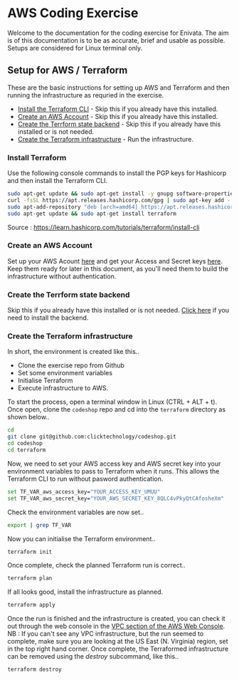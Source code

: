 # AWS Coding Exercise

Welcome to the documentation for the coding exercise for Enivata.
The aim is of this documentation is to be as accurate, brief and usable as possible.  Setups are considered for Linux terminal only.

## Setup for AWS / Terraform

These are the basic instructions for setting up AWS and Terraform and then running the infrastructure as requried in the exercise.

- [Install the Terraform CLI](#install-terraform) - Skip this if you already have this installed.
- [Create an AWS Account](#create-an-aws-account) - Skip this if you already have this installed.
- [Create the Terrform state backend](state/README.md#install-terraform) - Skip this if you already have this installed or is not needed.
- [Create the Terraform infrastructure](#create-the-terraform-infrastructure) - Run the infrastructure.

### Install Terraform

Use the following console commands to install the PGP keys for Hashicorp and then install the Terraform CLI.
```sh
sudo apt-get update && sudo apt-get install -y gnupg software-properties-common curl
curl -fsSL https://apt.releases.hashicorp.com/gpg | sudo apt-key add -
sudo apt-add-repository "deb [arch=amd64] https://apt.releases.hashicorp.com $(lsb_release -cs) main"
sudo apt-get update && sudo apt-get install terraform
```
Source : https://learn.hashicorp.com/tutorials/terraform/install-cli

### Create an AWS Account
Set up your AWS Acount [here](https://docs.aws.amazon.com/polly/latest/dg/setting-up.html) and get your Access and Secret keys [here](https://docs.aws.amazon.com/IAM/latest/UserGuide/id_credentials_access-keys.html).  Keep them ready for later in this document, as you'll need them to build the infrastructure without authentication.

### Create the Terrform state backend
Skip this if you already have this installed or is not needed.  [Click here](state/README.md#install-terraform) if you need to install the backend.

### Create the Terraform infrastructure
In short, the environment is created like this..
- Clone the exercise repo from Github
- Set some environment variables
- Initialise Terraform
- Execute infrastructure to AWS.

To start the process, open a terminal window in Linux (CTRL + ALT + t).  Once open, clone the `codeshop` repo and cd into the `terraform` directory as shown below..
```sh
cd
git clone git@github.com:clicktechnology/codeshop.git
cd codeshop
cd terraform
```

Now, we need to set your AWS access key and AWS secret key into your environment variables to pass to Terraform when it runs.  This allows the Terraform CLI to run without pasword authentication.
```sh
set TF_VAR_aws_access_key="YOUR_ACCESS_KEY_UMUU"
set TF_VAR_aws_secret_key="YOUR_AWS_SECRET_KEY_8QLC4vPkyQtCAfosheXm"
```
Check the environment variables are now set..

```sh
export | grep TF_VAR
```

Now you can initialise the Terraform environment..
```sh
terraform init
```

Once complete, check the planned Terraform run is correct..
```sh
terraform plan
```

If all looks good, install the infrastructure as planned.
```sh
terraform apply
```

Once the run is finished and the infrastructure is created, you can check it out through the web console in the [VPC section of the AWS Web Console](https://console.aws.amazon.com/vpc/home?region=us-east-1).  NB : If you can't see any VPC infrastructure, but the run seemed to complete, make sure you are looking at the US East (N. Virginia) region, set in the top right hand corner.
Once complete, the Terraformed infrastructure can be removed using the _destroy_ subcommand, like this..
```sh
terraform destroy
```
